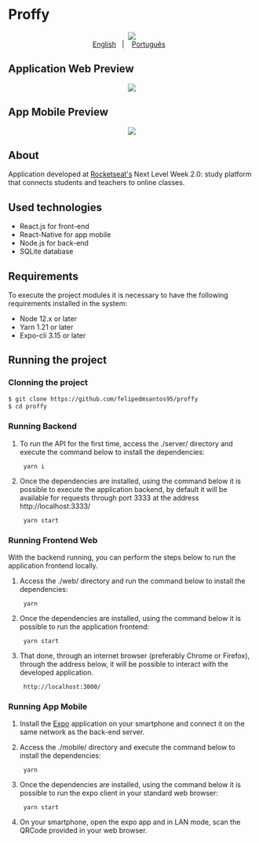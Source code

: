 # Proffy

<p align="center">
    <img src="https://github.com/felipedmsantos95/proffy/blob/master/img/proffy.jpg"/>
    </br>
    <a href="readme_en.md">English</a>&nbsp;&nbsp;&nbsp;|&nbsp;&nbsp;&nbsp;
    <a href="readme.md">Português</a>&nbsp;&nbsp;&nbsp;
</p>

## Application Web Preview

<p align="center">
  <img src="https://github.com/felipedmsantos95/proffy/blob/master/img/proffy.gif"/>
</p>

## App Mobile Preview

<p align="center">
  <img src="https://github.com/felipedmsantos95/proffy/blob/master/img/proffy_mobile.gif"/>
</p>

## About

Application developed at [Rocketseat's](https://github.com/Rocketseat) Next Level Week 2.0: study platform that connects students and teachers to online classes.

## Used technologies

- React.js for front-end
- React-Native for app mobile
- Node.js for back-end
- SQLite database


## Requirements

To execute the project modules it is necessary to have the following requirements installed in the system:

- Node 12.x or later
- Yarn 1.21 or later
- Expo-cli 3.15 or later

## Running the project

### Clonning the project

```bash
$ git clone https://github.com/felipedmsantos95/proffy
$ cd proffy
```

### Running Backend

1. To run the API for the first time, access the ./server/ directory and execute the command below to install the dependencies:

		yarn i

2. Once the dependencies are installed, using the command below it is possible to execute the application backend, by default it will be available for requests through port 3333 at the address http://localhost:3333/

		yarn start

### Running Frontend Web

With the backend running, you can perform the steps below to run the application frontend locally.

1. Access the ./web/ directory and run the command below to install the dependencies:

		yarn

2. Once the dependencies are installed, using the command below it is possible to run the application frontend:

		yarn start

3. That done, through an internet browser (preferably Chrome or Firefox), through the address below, it will be possible to interact with the developed application.

		http://localhost:3000/

### Running App Mobile

1. Install the [Expo](https://play.google.com/store/apps/details?id=host.exp.exponent&hl=en) application on your smartphone and connect it on the same network as the back-end server.

2. Access the ./mobile/ directory and execute the command below to install the dependencies:

		yarn

3. Once the dependencies are installed, using the command below it is possible to run the expo client in your standard web browser:

		yarn start

4. On your smartphone, open the expo app and in LAN mode, scan the QRCode provided in your web browser.
